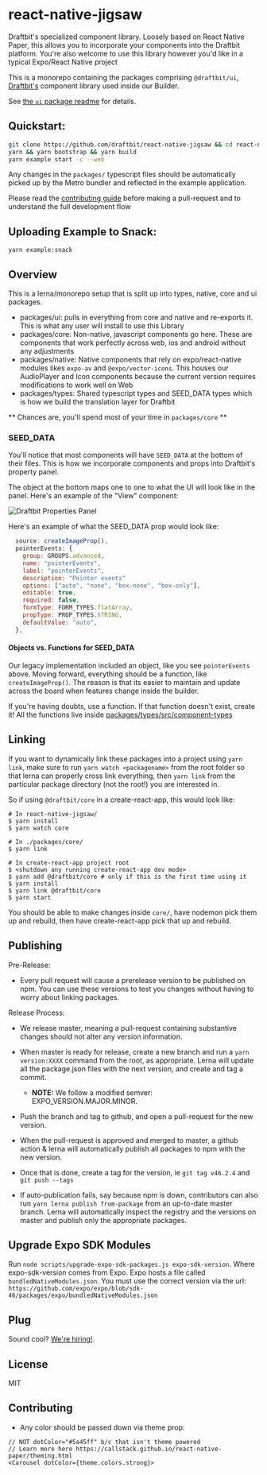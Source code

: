 # react-native-jigsaw

Draftbit's specialized component library. Loosely based on React Native Paper, this allows you to incorporate your components into the Draftbit platform. You're also welcome to use this library however you'd like in a typical Expo/React Native project

This is a monorepo containing the packages comprising `@draftbit/ui`,
[Draftbit's](https://draftbit.com) component library used inside our Builder.

See [the `ui` package readme](./packages/ui#readme) for details.

## Quickstart:

```sh
git clone https://github.com/draftbit/react-native-jigsaw && cd react-native-jigsaw
yarn && yarn bootstrap && yarn build
yarn example start -c --web
```

Any changes in the `packages/` typescript files should be automatically picked
up by the Metro bundler and reflected in the example application.

Please read the [contributing guide](CONTRIBUTING.md) before making
a pull-request and to understand the full development flow

## Uploading Example to Snack:

```
yarn example:snack
```

## Overview

This is a lerna/monorepo setup that is split up into types, native, core and ui packages.

- packages/ui: pulls in everything from core and native and re-exports it. This is what any user will install to use this Library
- packages/core: Non-native, javascript components go here. These are components that work perfectly across web, ios and android without any adjustments
- packages/native: Native components that rely on expo/react-native modules likes `expo-av` and `@expo/vector-icons`. This houses our AudioPlayer and Icon components because the current version requires modifications to work well on Web
- packages/types: Shared typescript types and SEED_DATA types which is how we build the translation layer for Draftbit

** Chances are, you'll spend most of your time in `packages/core` **

### SEED_DATA

You'll notice that most components will have `SEED_DATA` at the bottom of their files. This is how we incorporate components and props into Draftbit's property panel.

The object at the bottom maps one to one to what the UI will look like in the panel. Here's an example of the "View" component:

![Draftbit Properties Panel](./images/view-properties-panel.png)

Here's an example of what the SEED_DATA prop would look like:

```js
  source: createImageProp(),
  pointerEvents: {
    group: GROUPS.advanced,
    name: "pointerEvents",
    label: "pointerEvents",
    description: "Pointer events"
    options: ["auto", "none", "box-none", "box-only"],
    editable: true,
    required: false,
    formType: FORM_TYPES.flatArray,
    propType: PROP_TYPES.STRING,
    defaultValue: "auto",
  },
```

#### Objects vs. Functions for SEED_DATA

Our legacy implementation included an object, like you see `pointerEvents` above. Moving forward, everything should be a function, like `createImageProp()`. The reason is that its easier to maintain and update across the board when features change inside the builder.

If you're having doubts, use a function. If that function doesn't exist, create it! All the functions live inside [packages/types/src/component-types](https://github.com/draftbit/react-native-jigsaw/blob/master/packages/types/src/component-types.ts)

## Linking

If you want to dynamically link these packages into a project using `yarn link`,
make sure to run `yarn watch <packagename>` from the root folder so that lerna
can properly cross link everything, then `yarn link` from the particular package
directory (not the root!) you are interested in.

So if using `@draftbit/core` in a create-react-app, this would look like:

```console
# In react-native-jigsaw/
$ yarn install
$ yarn watch core

# In ./packages/core/
$ yarn link

# In create-react-app project root
$ <shutdown any running create-react-app dev mode>
$ yarn add @draftbit/core # only if this is the first time using it
$ yarn install
$ yarn link @draftbit/core
$ yarn start
```

You should be able to make changes inside `core/`, have nodemon pick them up and
rebuild, then have create-react-app pick that up and rebuild.

## Publishing

Pre-Release:

- Every pull request will cause a prerelease version to be published on npm.
  You can use these versions to test you changes without having to worry about
  linking packages.

Release Process:

- We release master, meaning a pull-request containing substantive changes
  should not alter any version information.

- When master is ready for release, create a new branch and run a `yarn version:XXXX` command from the root, as appropriate. Lerna will update all
  the package.json files with the next version, and create and tag a commit.

  - **NOTE:** We follow a modified semver: EXPO_VERSION.MAJOR.MINOR.

- Push the branch and tag to github, and open a pull-request for the new
  version.

- When the pull-request is approved and merged to master, a github action
  & lerna will automatically publish all packages to npm with the new version.

- Once that is done, create a tag for the version, ie `git tag v46.2.4` and `git push --tags`

- If auto-publication fails, say because npm is down, contributors can also run
  `yarn lerna publish from-package` from an up-to-date master branch. Lerna
  will automatically inspect the registry and the versions on master and
  publish only the appropriate packages.

## Upgrade Expo SDK Modules

Run `node scripts/upgrade-expo-sdk-packages.js expo-sdk-version`. Where expo-sdk-version comes from Expo. Expo hosts a file called `bundledNativeModules.json`. You must use the correct version via the url: `https://github.com/expo/expo/blob/sdk-46/packages/expo/bundledNativeModules.json`

## Plug

Sound cool? [We're hiring!](https://draftbit.com/jobs).

## License

MIT

## Contributing

- Any color should be passed down via theme prop:

```
// NOT dotColor="#5a45ff" b/c that isn't theme powered
// Learn more here https://callstack.github.io/react-native-paper/theming.html
<Carousel dotColor={theme.colors.strong}>
```
